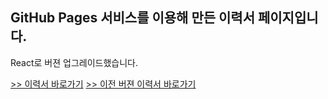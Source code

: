 ## GitHub Pages 서비스를 이용해 만든 이력서 페이지입니다.

React로 버젼 업그레이드했습니다.

[>> 이력서 바로가기](https://ksj0314.github.io/)
[>> 이전 버젼 이력서 바로가기](https://ksj0314.github.io/resume_v1.0.0/)

